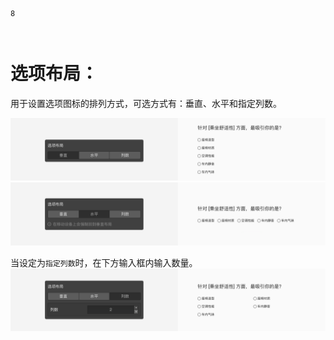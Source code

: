 ```index
8
```

```tag

```

```summary

```
# 选项布局：
用于设置选项图标的排列方式，可选方式有：垂直、水平和指定列数。

<img src='../assets/05questionGeneralSetting/08optionLayout/vertical.png'>

<img src='../assets/05questionGeneralSetting/08optionLayout/horizontal.png'>

当设定为`指定列数`时，在下方输入框内输入数量。
<img src='../assets/05questionGeneralSetting/08optionLayout/columns.png'>
